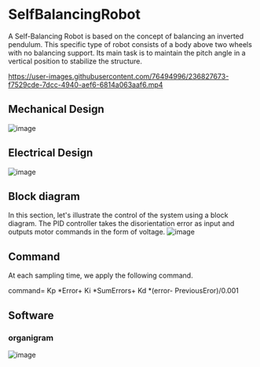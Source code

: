 # SelfBalancingRobot

A Self-Balancing Robot is based on the concept of balancing an inverted pendulum. This specific type of robot consists of a body above two wheels with no balancing support. Its main task is to maintain the pitch angle in a vertical position to stabilize the structure.



https://user-images.githubusercontent.com/76494996/236827673-f7529cde-7dcc-4940-aef6-6814a063aaf6.mp4



## Mechanical Design

![image](https://user-images.githubusercontent.com/76494996/236623901-3da85d5c-4583-4d80-a1b7-4c641038be7b.png)

## Electrical Design

![image](https://user-images.githubusercontent.com/76494996/236624001-a28dfd74-f443-4a09-874f-73b266476c49.png)

## Block diagram
In this section, let's illustrate the control of the system using a block diagram. The PID controller takes the disorientation error as input and outputs motor commands in the form of voltage. 
![image](https://user-images.githubusercontent.com/76494996/236623743-f255892b-7b23-4f52-a72e-f2d0089e9203.png)

## Command
At each sampling time, we apply the following command.

command= Kp *Error+ Ki *SumErrors+ Kd *(error- PreviousEror)/0.001

## Software
### organigram 
![image](https://user-images.githubusercontent.com/76494996/236624154-d7db1fd9-a0a3-442a-9146-317fbf71e082.png)
